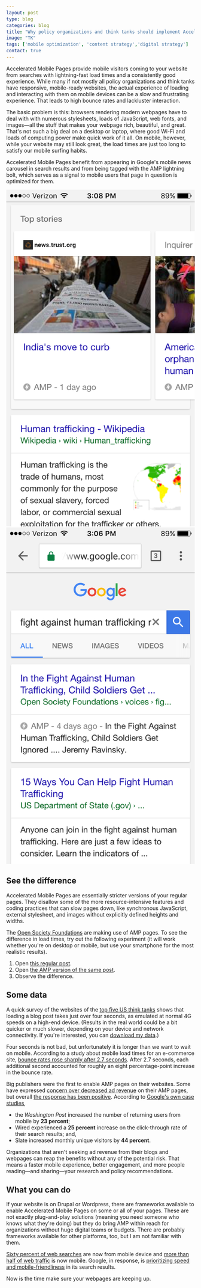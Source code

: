 ```yaml
---
layout: post
type: blog
categories: blog
title: "Why policy organizations and think tanks should implement Accelerated Mobile Pages"
image: "TK"
tags: ['mobile optimization', 'content strategy','digital strategy']
contact: true
---
```


Accelerated Mobile Pages provide mobile visitors coming to your website from searches with lightning-fast load times and a consistently good experience. While many if not mostly all policy organizations and think tanks have responsive, mobile-ready websites, the actual experience of loading and interacting with them on mobile devices can be a slow and frustrating experience. That leads to high bounce rates and lackluster interaction.

The basic problem is this: browsers rendering modern webpages have to deal with with numerous stylesheets, loads of JavaScript, web fonts, and images—all the stuff that makes your webpage rich, beautiful, and great. That's not such a big deal on a desktop or laptop, where good Wi-Fi and loads of computing power make quick work of it all. On mobile, however, while your website may still look great, the load times are just too long to satisfy our mobile surfing habits.

Accelerated Mobile Pages benefit from appearing in Google's mobile news carousel in search results and from being tagged with the AMP lightning bolt, which serves as a signal to mobile users that page in question is optimized for them.

![AMP news carousel](/assets/amp-news-carousel.png) ![AMP search result](/assets/amp-search-result.png)

## See the difference

Accelerated Mobile Pages are essentially stricter versions of your regular pages. They disallow some of the more resource-intensive features and coding practices that can slow pages down, like synchronous JavaScript, external stylesheet, and images without explicitly defined heights and widths.

The [Open Society Foundations](https://www.opensocietyfoundations.org/) are making use of AMP pages. To see the difference in load times, try out the following experiment (it will work whether you're on desktop or mobile, but use your smartphone for the most realistic results).

1. Open [this regular post](https://www.opensocietyfoundations.org/voices/fight-against-human-trafficking-child-soldiers-get-ignored).  
2. Open [the AMP version of the same post](https://cdn.ampproject.org/c/s/apps.opensocietyfoundations.org/amp/voices/fight-against-human-trafficking-child-soldiers-get-ignored).
3. Observe the difference.

<!-- 1. Open [this regular post](https://www.brookings.edu/blog/order-from-chaos/2016/11/09/what-will-foreign-policy-look-like-under-president-trump/).  
2. Open [the AMP version of the same post](https://cdn.ampproject.org/c/s/www.brookings.edu/blog/order-from-chaos/2016/11/09/what-will-foreign-policy-look-like-under-president-trump/amp/).
3. Observe the difference. -->

## Some data

A quick survey of the websites of the [top five US think tanks](http://www.thinktankwatch.com/2016/01/2016-think-tank-rankings-cheat-sheet.html) shows that loading a blog post takes just over four seconds, as emulated at normal 4G speeds on a high-end device. (Results in the real world could be a bit quicker or much slower, depending on your device and network connectivity. If you're interested, you can [download my data][link to data].)

Four seconds is not bad, but unfortunately it is longer than we want to wait on mobile. According to a study about mobile load times for an e-commerce site, [bounce rates rose sharply after 2.7 seconds](https://www.soasta.com/blog/mobile-web-performance-monitoring-conversion-rate/). After 2.7 seconds, each additional second accounted for roughly an eight percentage-point increase in the bounce rate.

Big publishers were the first to enable AMP pages on their websites. Some have expressed [concern over decreased ad revenue](https://searchenginewatch.com/2016/10/31/publishers-are-struggling-with-amp-page-monetization/) on their AMP pages, but overall [the response has been positive](http://digiday.com/publishers/publishers-excited-google-amp-traffic-wonder-revenue-will-follow/). According to [Google's own case studies](https://www.ampproject.org/case-studies/), 

- the *Washington Post* increased the number of returning users from mobile by **23 percent**;
- Wired experienced a **25 percent** increase on the click-through rate of their search results; and,
- Slate increased monthly unique visitors by **44 percent**.

Organizations that aren't seeking ad revenue from their blogs and webpages can reap the benefits without any of the potential risk. That means a faster mobile experience, better engagement, and more people reading—and sharing—your research and policy recommendations.

## What you can do

If your website is on Drupal or Wordpress, there are frameworks available to enable Accelerated Mobile Pages on some or all of your pages. These are not exactly plug-and-play solutions (meaning you need someone who knows what they're doing) but they do bring AMP within reach for organizations without huge digital teams or budgets. There are probably frameworks available for other platforms, too, but I am not familiar with them.

[Sixty percent of web searches](http://www.codefuel.com/blog/60-percent-searches-now-mobile-devices/) are now from mobile device and [more than half of web traffic](http://business.newsfactor.com/story.xhtml?story_id=022001GSLLSU) is now mobile. Google, in response, is [prioritizing speed and mobile-friendliness](https://www.wired.com/2016/02/google-will-now-favor-pages-use-fast-loading-tech/) in its search results. 

Now is the time make sure your webpages are keeping up. 

[link to data]:/assets/page-load-speeds.csv